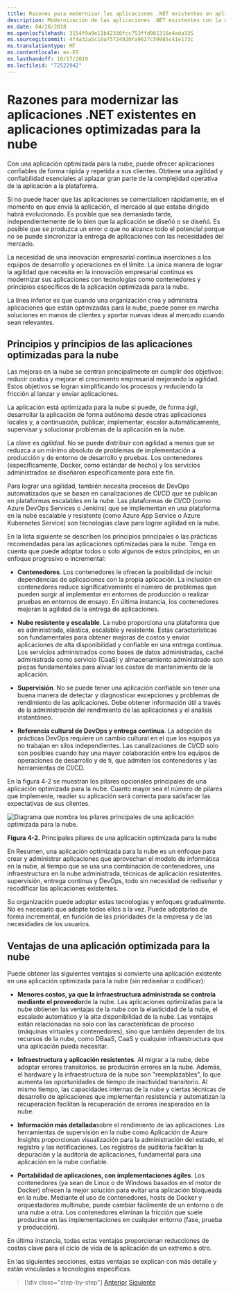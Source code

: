 ```yaml
---
title: Razones para modernizar las aplicaciones .NET existentes en aplicaciones optimizadas para la nube
description: Modernización de las aplicaciones .NET existentes con la nube de Azure y los contenedores de Windows | Razones para modernizar las aplicaciones .NET existentes en aplicaciones optimizadas para la nube
ms.date: 04/28/2018
ms.openlocfilehash: 3154f9a9e11b42330fcc753ffd961316e4ada335
ms.sourcegitcommit: 4f4a32a5c16a75724920fa9627c59985c41e173c
ms.translationtype: MT
ms.contentlocale: es-ES
ms.lasthandoff: 10/17/2019
ms.locfileid: "72522942"
---
```

# <a name="reasons-to-modernize-existing-net-apps-to-cloud-optimized-applications"></a>Razones para modernizar las aplicaciones .NET existentes en aplicaciones optimizadas para la nube

Con una aplicación optimizada para la nube, puede ofrecer aplicaciones confiables de forma rápida y repetida a sus clientes. Obtiene una agilidad y confiabilidad esenciales al aplazar gran parte de la complejidad operativa de la aplicación a la plataforma.

Si no puede hacer que las aplicaciones se comercialicen rápidamente, en el momento en que envía la aplicación, el mercado al que estaba dirigido habrá evolucionado. Es posible que sea demasiado tarde, independientemente de lo bien que la aplicación se diseñó o se diseñó. Es posible que se produzca un error o que no alcance todo el potencial porque no se puede sincronizar la entrega de aplicaciones con las necesidades del mercado.

La necesidad de una innovación empresarial continua inserciones a los equipos de desarrollo y operaciones en el límite. La única manera de lograr la agilidad que necesita en la innovación empresarial continua es modernizar sus aplicaciones con tecnologías como contenedores y principios específicos de la aplicación optimizada para la nube.

La línea inferior es que cuando una organización crea y administra aplicaciones que están optimizadas para la nube, puede poner en marcha soluciones en manos de clientes y aportar nuevas ideas al mercado cuando sean relevantes.

## <a name="cloud-optimized-application-principles-and-tenets"></a>Principios y principios de las aplicaciones optimizadas para la nube 

Las mejoras en la nube se centran principalmente en cumplir dos objetivos: reducir costos y mejorar el crecimiento empresarial mejorando la agilidad. Estos objetivos se logran simplificando los procesos y reduciendo la fricción al lanzar y enviar aplicaciones.

La aplicación está optimizada para la nube si puede, de forma ágil, desarrollar la aplicación de forma autónoma desde otras aplicaciones locales y, a continuación, publicar, implementar, escalar automáticamente, supervisar y solucionar problemas de la aplicación en la nube.

La clave es *agilidad*. No se puede distribuir con agilidad a menos que se reduzca a un mínimo absoluto de problemas de implementación a producción y de entorno de desarrollo y pruebas. Los contenedores (específicamente, Docker, como estándar de hecho) y los servicios administrados se diseñaron específicamente para este fin.

Para lograr una agilidad, también necesita procesos de DevOps automatizados que se basan en canalizaciones de CI/CD que se publican en plataformas escalables en la nube. Las plataformas de CI/CD (como Azure DevOps Services o Jenkins) que se implementan en una plataforma en la nube escalable y resistente (como Azure App Service o Azure Kubernetes Service) son tecnologías clave para lograr agilidad en la nube.

En la lista siguiente se describen los principios principales o las prácticas recomendadas para las aplicaciones optimizadas para la nube. Tenga en cuenta que puede adoptar todos o solo algunos de estos principios, en un enfoque progresivo o incremental:

- **Contenedores**. Los contenedores le ofrecen la posibilidad de incluir dependencias de aplicaciones con la propia aplicación. La inclusión en contenedores reduce significativamente el número de problemas que pueden surgir al implementar en entornos de producción o realizar pruebas en entornos de ensayo. En última instancia, los contenedores mejoran la agilidad de la entrega de aplicaciones.

- **Nube resistente y escalable**. La nube proporciona una plataforma que es administrada, elástica, escalable y resistente. Estas características son fundamentales para obtener mejoras de costos y enviar aplicaciones de alta disponibilidad y confiable en una entrega continua. Los servicios administrados como bases de datos administradas, caché administrada como servicio (CaaS) y almacenamiento administrado son piezas fundamentales para aliviar los costos de mantenimiento de la aplicación.

- **Supervisión**. No se puede tener una aplicación confiable sin tener una buena manera de detectar y diagnosticar excepciones y problemas de rendimiento de las aplicaciones. Debe obtener información útil a través de la administración del rendimiento de las aplicaciones y el análisis instantáneo.

- **Referencia cultural de DevOps y entrega continua**. La adopción de prácticas DevOps requiere un cambio cultural en el que los equipos ya no trabajan en silos independientes. Las canalizaciones de CI/CD solo son posibles cuando hay una mayor colaboración entre los equipos de operaciones de desarrollo y de ti, que admiten los contenedores y las herramientas de CI/CD.

En la figura 4-2 se muestran los pilares opcionales principales de una aplicación optimizada para la nube. Cuanto mayor sea el número de pilares que implemente, readier su aplicación será correcta para satisfacer las expectativas de sus clientes.

![Diagrama que nombra los pilares principales de una aplicación optimizada para la nube.](./media/main-pillars-cloud-optimized-application.png)

**Figura 4-2.** Principales pilares de una aplicación optimizada para la nube

En Resumen, una aplicación optimizada para la nube es un enfoque para crear y administrar aplicaciones que aprovechan el modelo de informática en la nube, al tiempo que se usa una combinación de contenedores, una infraestructura en la nube administrada, técnicas de aplicación resistentes. supervisión, entrega continua y DevOps, todo sin necesidad de rediseñar y recodificar las aplicaciones existentes.

Su organización puede adoptar estas tecnologías y enfoques gradualmente. No es necesario que adopte todos ellos a la vez. Puede adoptarlos de forma incremental, en función de las prioridades de la empresa y de las necesidades de los usuarios.

## <a name="benefits-of-a-cloud-optimized-application"></a>Ventajas de una aplicación optimizada para la nube

Puede obtener las siguientes ventajas si convierte una aplicación existente en una aplicación optimizada para la nube (sin rediseñar o codificar):

- **Menores costos, ya que la infraestructura administrada se controla mediante el proveedor**de la nube. Las aplicaciones optimizadas para la nube obtienen las ventajas de la nube con la elasticidad de la nube, el escalado automático y la alta disponibilidad de la nube. Las ventajas están relacionadas no solo con las características de proceso (máquinas virtuales y contenedores), sino que también dependen de los recursos de la nube, como DBaaS, CaaS y cualquier infraestructura que una aplicación pueda necesitar.

- **Infraestructura y aplicación resistentes**. Al migrar a la nube, debe adoptar errores transitorios. se producirán errores en la nube. Además, el hardware y la infraestructura de la nube son "reemplazables", lo que aumenta las oportunidades de tiempo de inactividad transitorio. Al mismo tiempo, las capacidades internas de la nube y ciertas técnicas de desarrollo de aplicaciones que implementan resistencia y automatizan la recuperación facilitan la recuperación de errores inesperados en la nube.

- **Información más detallada**sobre el rendimiento de las aplicaciones. Las herramientas de supervisión en la nube como Aplicación de Azure Insights proporcionan visualización para la administración del estado, el registro y las notificaciones. Los registros de auditoría facilitan la depuración y la auditoría de aplicaciones, fundamental para una aplicación en la nube confiable.

- **Portabilidad de aplicaciones, con implementaciones ágiles**. Los contenedores (ya sean de Linux o de Windows basados en el motor de Docker) ofrecen la mejor solución para evitar una aplicación bloqueada en la nube. Mediante el uso de contenedores, hosts de Docker y orquestadores multinube, puede cambiar fácilmente de un entorno o de una nube a otra. Los contenedores eliminan la fricción que suele producirse en las implementaciones en cualquier entorno (fase, prueba y producción).

En última instancia, todas estas ventajas proporcionan reducciones de costos clave para el ciclo de vida de la aplicación de un extremo a otro.

En las siguientes secciones, estas ventajas se explican con más detalle y están vinculadas a tecnologías específicas.

>[!div class="step-by-step"]
>[Anterior](index.md)
>[Siguiente](microsoft-technologies-in-cloud-optimized-applications.md)
